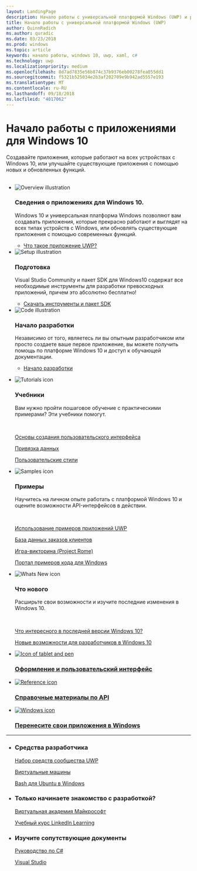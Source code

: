 ```yaml
---
layout: LandingPage
description: Начало работы с универсальной платформой Windows (UWP) и разработка приложений для Windows 10.
title: Начало работы с универсальной платформой Windows (UWP)
author: QuinnRadich
ms.author: quradic
ms.date: 03/23/2018
ms.prod: windows
ms.topic: article
keywords: начало работы, windows 10, uwp, xaml, c#
ms.technology: uwp
ms.localizationpriority: medium
ms.openlocfilehash: 8d7ad7835e56b874c37b9376eb00278fea055dd1
ms.sourcegitcommit: f5321b525034e2b3af202709e9b942ad5557e193
ms.translationtype: MT
ms.contentlocale: ru-RU
ms.lasthandoff: 09/18/2018
ms.locfileid: "4017062"
---
```

# <a name="get-started-with-windows-10-apps"></a>Начало работы с приложениями для Windows 10 
 
Создавайте приложения, которые работают на всех устройствах с Windows 10, или улучшайте существующие приложения с помощью новых и обновленных функций.  
<br>
<ul id="cardtypes-K" class="cardsK panelContent">
    <li>
        <div class="cardSize">
            <div class="cardPadding">
                <div class="card">
                    <div class="cardImageOuter">
                        <div class="cardImage bgdAccent1">
                            <img src="/media/illustrations/biztalk-developer-documentation-1.svg" alt="Overview illustration" data-linktype="external" class="x-hidden-focus">
                        </div>
                    </div>
                    <div class="cardText">
                        <h3>Сведения о приложениях для Windows 10.</h3>
                        <p>Windows 10 и универсальная платформа Windows позволяют вам создавать приложения, которые прекрасно работают и выглядят на всех типах устройств с Windows, или обновлять существующие приложения с помощью современных функций.</p>
                        <ul>
                          <li><a href="//docs.microsoft.com/windows/uwp/get-started/universal-application-platform-guide">Что такое приложение UWP?</a></li>
                        </ul>
                    </div>
                </div>
            </div>
        </div>
    </li>
    <li>
        <div class="cardSize">
            <div class="cardPadding">
                <div class="card">
                    <div class="cardImageOuter">
                        <div class="cardImage bgdAccent1">
                            <img src="/media/illustrations/biztalk-host-integration-install-configure.svg" alt="Setup illustration" data-linktype="external" class="x-hidden-focus">
                        </div>
                    </div>
                    <div class="cardText">
                    <h3>Подготовка</h3>
                    <p>Visual Studio Community и пакет SDK для Windows10 содержат все необходимые инструменты для разработки превосходных приложений, причем это абсолютно бесплатно!</p>
                    <ul>
                        <li><a href="//docs.microsoft.com/windows/uwp/get-started/get-set-up">Скачать инструменты и пакет SDK</a></li>
                    </ul>
                  </div>
                </div>
            </div>
        </div>
    </li>
    <li>
        <div class="cardSize">
            <div class="cardPadding">
                <div class="card">
                    <div class="cardImageOuter">
                        <div class="cardImage bgdAccent1">
                            <img src="/media/illustrations/team-services-dev-ops-test.svg" alt="Code illustration" data-linktype="external" class="x-hidden-focus">
                        </div>
                    </div>
                    <div class="cardText">
                        <h3>Начало разработки</h3>
                        <p>Независимо от того, являетесь ли вы опытным разработчиком или просто создаете ваше первое приложение, вы можете получить помощь по платформе Windows 10 и доступ к обучающей документации.</p>
                        <ul>
                            <li><a href="//docs.microsoft.com/windows/uwp/get-started/create-uwp-apps">Начало разработки</a></li>
                        </ul>
                    </div>
                </div>
            </div>
        </div>
    </li>
</ul>

<ul class="panelContent cardsF">
  <li>
    <div class="cardSize">
        <div class="cardPadding">
            <div class="card">
                <div class="cardImageOuter">
                    <div class="cardImage">
                        <img src="/media/common/i_tasks.svg" alt="Tutorials icon"/>
                    </div>
                </div>
                <div class="cardText">
                    <h3>Учебники</h3>
                    <p>Вам нужно пройти пошаговое обучение с практическими примерами? Эти учебники помогут.</p>
                    <br>
                    <p><a href="//docs.microsoft.com/windows/uwp/design/basics/xaml-basics-ui">Основы создания пользовательского интерфейса</a></p>
                    <p><a href="//docs.microsoft.com/windows/uwp/data-binding/xaml-basics-data-binding">Привязка данных</a></p>
                    <p><a href="//docs.microsoft.com/windows/uwp/design/basics/xaml-basics-style">Пользовательские стили</a></p>
                </div>
            </div>
        </div>
    </div>
  </li>
  <li>
    <div class="cardSize">
        <div class="cardPadding">
            <div class="card">
                <div class="cardImageOuter">
                    <div class="cardImage">
                        <img src="/media/common/i_code-samples.svg" alt="Samples icon"/>
                    </div>
                </div>
                <div class="cardText">
                    <h3>Примеры</h3>
                    <p>Научитесь на личном опыте работать с платформой Windows 10 и оцените возможности API-интерфейсов в действии.</p>
                    <br>
                    <p><a href="//docs.microsoft.com/windows/uwp/get-started/get-uwp-app-samples">Использование примеров приложений UWP</a></p>
                    <p><a href="//github.com/Microsoft/Windows-appsample-customers-orders-database">База данных заказов клиентов</a></p>
                    <p><a href="//github.com/Microsoft/Windows-appsample-remote-system-sessions">Игра-викторина (Project Rome)</a></p>
                    <p><a href="//developer.microsoft.com/windows/samples">Портал примеров кода для Windows</a></p>
                </div>
            </div>
        </div>
    </div>
  </li>
  <li>
    <div class="cardSize">
        <div class="cardPadding">
            <div class="card">
                <div class="cardImageOuter">
                    <div class="cardImage">
                        <img src="/media/common/i_whats-new.svg" alt="Whats New icon"/>
                    </div>
                </div>
                <div class="cardText">
                    <h3>Что нового</h3>
                    <p>Расширьте свои возможности и изучите последние изменения в Windows 10.</p>
                    <br>
                    <p><a href="//developer.microsoft.com/windows/windows-10-for-developers">Что интересного в последней версии Windows 10?</a></p>
                    <p><a href="//docs.microsoft.com/windows/uwp/whats-new/windows-10-version-latest">Новые возможности для разработчиков в Windows 10</a></p>
                </div>
            </div>
        </div>
    </div>
  </li>
</ul>


<div class="container">
    <ul class="cardsY panelContent featuredContent">
       <li>
            <a href="//developer.microsoft.com/windows/apps/design">
                <div class="cardSize">
                    <div class="cardPadding">
                        <div class="card">
                            <div class="cardImageOuter">
                                <div class="cardImage">
                                    <img data-hoverimage="/media/common/i_digital-art.svg" src="/media/common/i_digital-art.svg" alt="Icon of tablet and pen" />
                                </div>
                            </div>
                            <div class="cardText">
                                <h3>Оформление и пользовательский интерфейс</h3>
                            </div>
                        </div>
                    </div>
                </div>
            </a>
        </li>
        <li>
            <a href="//docs.microsoft.com/uwp/">
                <div class="cardSize">
                    <div class="cardPadding">
                        <div class="card">
                            <div class="cardImageOuter">
                                <div class="cardImage">
                                    <img data-hoverimage="/media/common/i_api.svg" src="/media/common/i_api-reference.svg" alt="Reference icon" />
                                </div>
                            </div>
                            <div class="cardText">
                                <h3>Справочные материалы по API</h3>
                            </div>
                        </div>
                    </div>
                </div>
            </a>
        </li>
        <li>
            <a href="//developer.microsoft.com/windows/bridges">
                <div class="cardSize">
                    <div class="cardPadding">
                        <div class="card">
                            <div class="cardImageOuter">
                                <div class="cardImage">
                                    <img data-hoverimage="/media/hubs/windows/win_try-windows.svg" src="/media/hubs/windows/win_try-windows.png" alt="Windows icon" />
                                </div>
                            </div>
                            <div class="cardText">
                                <h3>Перенесите свои приложения в Windows</h3>
                            </div>
                        </div>
                    </div>
                </div>
            </a>
        </li>
    </ul>
</div>

---

<ul class="panelContent cardsW">
    <li>
        <div class="cardSize">
            <div class="cardPadding">
                <div class="card">
                    <div class="cardText">
                        <h3>Средства разработчика</h3>
                        <p><a href="//docs.microsoft.com/windows/uwpcommunitytoolkit/">Набор средств сообщества UWP</a></p>
                        <p><a href="//developer.microsoft.com/windows/downloads/virtual-machines">Виртуальные машины</a></p>
                        <p><a href="//docs.microsoft.com/windows/wsl/about">Bash для Ubuntu в Windows</a></p>
                        </div>
                    </div>
                </div>
            </div>
    </li>
    <li>
        <div class="cardSize">
            <div class="cardPadding">
                <div class="card">
                    <div class="cardText">
                        <h3>Только начинаете знакомство с разработкой?</h3>
                        <p><a href="//mva.microsoft.com/training-topics/c-app-development">Виртуальная академия Майкрософт</a></p>
                        <p><a href="//www.linkedin.com/learning/learning-universal-windows-app-development/welcome">Учебный курс LinkedIn Learning</a></p>
                        </div>
                    </div>
                </div>
            </div>
    </li>
    <li>
        <div class="cardSize">
            <div class="cardPadding">
                <div class="card">
                    <div class="cardText">
                        <h3>Изучите сопутствующие документы</h3>
                        <p><a href="//docs.microsoft.com/dotnet/csharp/index">Руководство по C#</a></p>
                        <p><a href="//docs.microsoft.com/visualstudio/ide/">Visual Studio</a></p>
                    </div>
                </div>
            </div>
        </div>
    </li>
</ul>